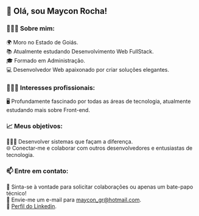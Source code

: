 ## 👋 Olá, sou Maycon Rocha!

### 👨🏾‍💻 Sobre mim:

🌍 Moro no Estado de Goiás.<br/>
📚 Atualmente estudando Desenvolvimento Web FullStack.<br/>
🎓 Formado em Administração.<br/>
💻 Desenvolvedor Web apaixonado por criar soluções elegantes.<br/>

### 👨🏾‍💻 Interesses profissionais:

🖥️ Profundamente fascinado por todas as áreas de tecnologia, atualmente estudando mais sobre Front-end.<br/>

### 📈 Meus objetivos:

👨🏾‍💻 Desenvolver sistemas que façam a diferença.<br/>
🌐 Conectar-me e colaborar com outros desenvolvedores e entusiastas de tecnologia.<br/>

### 📫 Entre em contato:

💬 Sinta-se à vontade para solicitar colaborações ou apenas um bate-papo técnico!<br/>
📧 Envie-me um e-mail para maycon_gr@hotmail.com.<br/>
🔗 [Perfil do Linkedin](https://www.linkedin.com/in/maycon-rocha-7b8759164/).<br/>


